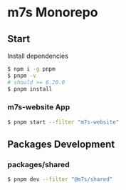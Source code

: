 # m7s Monorepo

## Start

Install dependencies

```bash
$ npm i -g pnpm
$ pnpm -v
# should >= 6.20.0
$ pnpm install
```

### m7s-website App

```bash
$ pnpm start --filter "m7s-website"
```

## Packages Development

### packages/shared

```bash
$ pnpm dev --filter "@m7s/shared"
```
